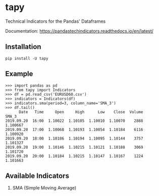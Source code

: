 # tapy
Technical Indicators for the Pandas' Dataframes

Documentation: https://pandastechindicators.readthedocs.io/en/latest/

## Installation
```
pip install -U tapy
```

## Example
```
>>> import pandas as pd
>>> from tapy import Indicators
>>> df = pd.read_csv('EURUSD60.csv')
>>> indicators = Indicators(df)
>>> indicators.sma(period=3, column_name='SMA_3')
>>> df.tail()
      Date   Time     Open     High      Low    Close  Volume     SMA_3
2019.09.20  16:00  1.10022  1.10105  1.10010  1.10070    2888  1.100667
2019.09.20  17:00  1.10068  1.10193  1.10054  1.10184    6116  1.100920
2019.09.20  18:00  1.10186  1.10194  1.10095  1.10144    3757  1.101327
2019.09.20  19:00  1.10146  1.10215  1.10121  1.10188    3069  1.101720
2019.09.20  20:00  1.10184  1.10215  1.10147  1.10167    1224  1.101663
```

## Available Indicators

1. SMA (Simple Moving Average)



